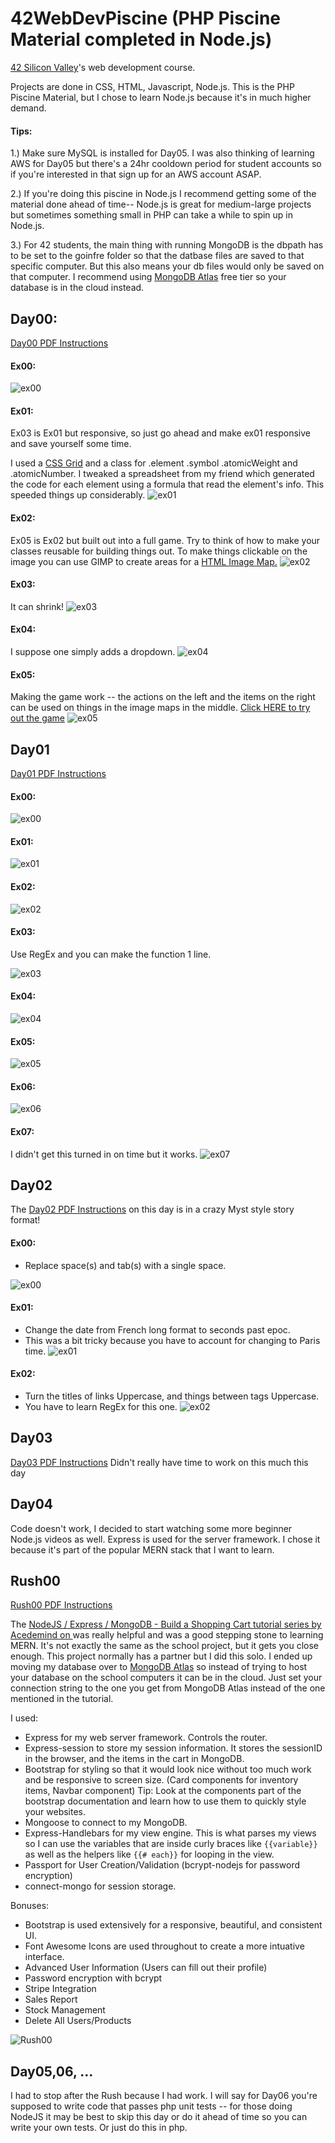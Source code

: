 # 42WebDevPiscine (PHP Piscine Material completed in Node.js)
[42 Silicon Valley](https://www.42.us.org/)'s web development course. 

Projects are done in CSS, HTML, Javascript, Node.js. This is the PHP Piscine Material, but I chose to learn Node.js because it's in much higher demand.

#### Tips:

1.) Make sure MySQL is installed for Day05. I was also thinking of learning AWS for Day05 but there's a 24hr cooldown period for student accounts so if you're interested in that sign up for an AWS account ASAP.

2.) If you're doing this piscine in Node.js I recommend getting some of the material done ahead of time-- Node.js is great for medium-large projects but sometimes something small in PHP can take a while to spin up in Node.js.

3.) For 42 students, the main thing with running MongoDB is the dbpath has to be set to the goinfre folder so that the datbase files are saved to that specific computer. But this also means your db files would only be saved on that computer. I recommend using [MongoDB Atlas](https://www.mongodb.com/cloud/atlas) free tier so your database is in the cloud instead. 

## Day00:
[Day00 PDF Instructions](https://github.com/Jemmeh/42WebDevPiscine/blob/master/Day00/d00.en.pdf)


#### Ex00:

![ex00](https://github.com/Jemmeh/42WebDevPiscine/blob/master/Day00/ExplainationImages/Ex00.png?raw=true)

#### Ex01:
Ex03 is Ex01 but responsive, so just go ahead and make ex01 responsive and save yourself some time. 

I used a [CSS Grid](https://css-tricks.com/snippets/css/complete-guide-grid/) and a class for .element .symbol .atomicWeight and .atomicNumber. I tweaked a spreadsheet from my friend which generated the code for each element using a formula that read the element's info. This speeded things up considerably.
![ex01](https://github.com/Jemmeh/42WebDevPiscine/blob/master/Day00/ExplainationImages/Ex01.png?raw=true)

#### Ex02: 
Ex05 is Ex02 but built out into a full game. Try to think of how to make your classes reusable for building things out.
To make things clickable on the image you can use GIMP to create areas for a [HTML Image Map.](https://www.w3schools.com/tags/tag_map.asp)
![ex02](https://github.com/Jemmeh/42WebDevPiscine/blob/master/Day00/ExplainationImages/Ex02.png?raw=true)

#### Ex03: 
It can shrink!
![ex03](https://github.com/Jemmeh/42WebDevPiscine/blob/master/Day00/ExplainationImages/Ex03Shrink.png?raw=true)

#### Ex04:
I suppose one simply adds a dropdown.
![ex04](https://github.com/Jemmeh/42WebDevPiscine/blob/master/Day00/ExplainationImages/Ex04Dropdown.png?raw=true)

#### Ex05:
Making the game work -- the actions on the left and the items on the right can be used on things in the image maps in the middle.
[Click HERE to try out the game](https://htmlpreview.github.io/?https://github.com/Jemmeh/42WebDevPiscine/blob/master/Day00/TurnedInFiles/ex05/scumm.html)
![ex05](https://github.com/Jemmeh/42WebDevPiscine/blob/master/Day00/ExplainationImages/ex05.png?raw=true)

## Day01
[Day01 PDF Instructions](https://github.com/Jemmeh/42WebDevPiscine/blob/master/Day01/d01.en.pdf)

#### Ex00:
![ex00](https://github.com/Jemmeh/42WebDevPiscine/blob/master/Day01/ExplainationImages/Day01Ex00.png?raw=true)
#### Ex01:
![ex01](https://github.com/Jemmeh/42WebDevPiscine/blob/master/Day01/ExplainationImages/Day01Ex01.png?raw=true)
#### Ex02:
![ex02](https://github.com/Jemmeh/42WebDevPiscine/blob/master/Day01/ExplainationImages/Day01Ex02.png?raw=true)
#### Ex03:
Use RegEx and you can make the function 1 line.

![ex03](https://github.com/Jemmeh/42WebDevPiscine/blob/master/Day01/ExplainationImages/Day01Ex03.png?raw=true)
#### Ex04:
![ex04](https://github.com/Jemmeh/42WebDevPiscine/blob/master/Day01/ExplainationImages/Day01Ex04.png?raw=true)
#### Ex05:
![ex05](https://github.com/Jemmeh/42WebDevPiscine/blob/master/Day01/ExplainationImages/Day01Ex05.png?raw=true)
#### Ex06:
![ex06](https://github.com/Jemmeh/42WebDevPiscine/blob/master/Day01/ExplainationImages/Day01Ex06.png?raw=true)
#### Ex07:
I didn't get this turned in on time but it works.
![ex07](https://github.com/Jemmeh/42WebDevPiscine/blob/master/Day01/ExplainationImages/Day01Ex07.png?raw=true)

## Day02
The [Day02 PDF Instructions](https://github.com/Jemmeh/42WebDevPiscine/blob/master/Day02/d02.en.pdf) on this day is in a crazy Myst style story format! 
#### Ex00:

- Replace space(s) and tab(s) with a single space.

![ex00](https://github.com/Jemmeh/42WebDevPiscine/blob/master/Day02/ExplainationImages/Day02Ex00.png?raw=true)
#### Ex01:
- Change the date from French long format to seconds past epoc.
- This was a bit tricky because you have to account for changing to Paris time.
![ex01](https://github.com/Jemmeh/42WebDevPiscine/blob/master/Day02/ExplainationImages/Day02Ex01.png?raw=true)

#### Ex02:
- Turn the titles of links Uppercase, and things between <a></a> tags Uppercase.
- You have to learn RegEx for this one.
![ex02](https://github.com/Jemmeh/42WebDevPiscine/blob/master/Day02/ExplainationImages/Day02Ex02.png?raw=true)


## Day03
[Day03 PDF Instructions](https://github.com/Jemmeh/42WebDevPiscine/blob/master/Day03/d03.en.pdf)
Didn't really have time to work on this much this day

## Day04
Code doesn't work, I decided to start watching some more beginner Node.js videos as well.
Express is used for the server framework. I chose it because it's part of the popular MERN stack that I want to learn.

## Rush00
[Rush00 PDF Instructions](https://github.com/Jemmeh/42WebDevPiscine/blob/master/Rush00/rush00.en.pdf)

The [NodeJS / Express / MongoDB - Build a Shopping Cart tutorial series by Acedemind on ](https://www.youtube.com/watch?v=-3vvxn78MH4&index=2&list=PL55RiY5tL51rajp7Xr_zk-fCFtzdlGKUp) was really helpful and was a good stepping stone to learning MERN. It's not exactly the same as the school project, but it gets you close enough. This project normally has a partner but I did this solo. I ended up moving my database over to [MongoDB Atlas](https://www.mongodb.com/cloud/atlas) so instead of trying to host your database on the school computers it can be in the cloud. Just set your connection string to the one you get from MongoDB Atlas instead of the one mentioned in the tutorial.

I used:
- Express for my web server framework. Controls the router.
- Express-session to store my session information. It stores the sessionID in the browser, and the items in the cart in MongoDB.
- Bootstrap for styling so that it would look nice without too much work and be responsive to screen size. (Card components for inventory items, Navbar component) Tip: Look at the components part of the bootstrap documentation and learn how to use them to quickly style your websites. 
- Mongoose to connect to my MongoDB.
- Express-Handlebars for my view engine. This is what parses my views so I can use the variables that are inside curly braces like `{{variable}}` as well as the helpers like `{{# each}}` for looping in the view.
- Passport for User Creation/Validation (bcrypt-nodejs for password encryption)
- connect-mongo for session storage.


Bonuses:
- Bootstrap is used extensively for a responsive, beautiful, and consistent UI.
- Font Awesome Icons are used throughout to create a more intuative interface.
- Advanced User Information (Users can fill out their profile)
- Password encryption with bcrypt
- Stripe Integration
- Sales Report
- Stock Management
- Delete All Users/Products

![Rush00](https://github.com/Jemmeh/42WebDevPiscine/blob/master/Rush00/Rush00.png?raw=true)

## Day05,06, ...
I had to stop after the Rush because I had work. I will say for Day06 you're supposed to write code that passes php unit tests -- for those doing NodeJS it may be best to skip this day or do it ahead of time so you can write your own tests. Or just do this in php.
